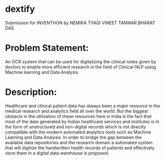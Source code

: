 # dextify
Submission for INVENTHON by NEMIKA TYAGI VINEET TANWAR BHARAT DAS

# Problem Statement: 
An OCR system that can be used for digitalizing the clinical notes given by doctors to enable more efficient research in the field of Clinical-NLP using Machine learning and Data Analysis.

# Description: 
Healthcare and clinical patient data has always been a major resource in the medical research and analytics field all over the world. But the biggest obstacle in the utilization of these resources here in India is the fact that most of the data generated by Indian healthcare services and institutes is in the form of unstructured and non-digital records which is not directly compatible with the modern automated analytics tools such as Machine Learning and Data Analysis. In order to bridge the gap between the available data repositories and the research domain a automated system that will digitize the handwritten health records of patients and effectively store them in a digital data warehouse is proposed.
